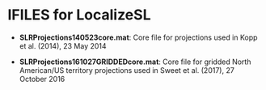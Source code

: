 # IFILES for LocalizeSL

* **SLRProjections140523core.mat**: Core file for projections used in Kopp et al. (2014), 23 May 2014

* **SLRProjections161027GRIDDEDcore.mat**: Core file for gridded North American/US territory projections used in Sweet et al. (2017), 27 October 2016
